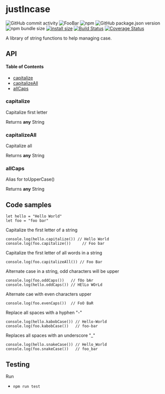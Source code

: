 # justIncase


![GitHub commit activity](https://img.shields.io/github/commit-activity/y/soggybag/justincase)
![FooBar](https://img.shields.io/badge/Foo-Bar-%23f0f)
![npm](https://img.shields.io/npm/v/@soggybag/justincase)
![GitHub package.json version](https://img.shields.io/github/package-json/v/soggybag/justincase.svg)
![npm bundle size](https://img.shields.io/bundlephobia/min/@soggybag/justincase.svg)
[![install size](https://packagephobia.now.sh/badge?p=@soggybag/justincase)](https://packagephobia.now.sh/result?p=@soggybag/justincase)
[![Build Status](https://travis-ci.org/soggybag/justincase.svg?branch=master)](https://travis-ci.org/soggybag/justincase)
[![Coverage Status](https://coveralls.io/repos/github/soggybag/justincase/badge.svg?branch=master)](https://coveralls.io/github/soggybag/justincase?branch=master)

A library of string functions to help managing case.

## API

<!-- Generated by documentation.js. Update this documentation by updating the source code. -->

#### Table of Contents

-   [capitalize](#capitalize)
-   [capitalizeAll](#capitalizeall)
-   [allCaps](#allcaps)

### capitalize

Capitalize first letter

Returns **any** String

### capitalizeAll

Capitalize all

Returns **any** String

### allCaps

Alias for toUpperCase()

Returns **any** String

## Code samples

    let hello = "Hello World"
    let foo = "foo bar"

Capitalize the first letter of a string

    console.log(hello.capitalize()) // Hello World
    console.log(foo.capitalize())	  // Foo bar

Capitalize the first letter of all words in a string

    console.log(foo.capitalizeAll()) // Foo Bar

Alternate case in a string, odd characters will be upper

    console.log(foo.oddCaps())   // fOo bAr
    console.log(hello.oddCaps()) // HElLo WOrLd

Alternate cae with even characters upper

    console.log(foo.evenCaps())  // FoO BaR

Replace all spaces with a hyphen "-"

    console.log(hello.kabobCase()) // Hello-World
    console.log(foo.kabobCase())   // foo-bar

Replaces all spaces with an underscore "\_"

    console.log(hello.snakeCase()) // Hello_World
    console.log(foo.snakeCase())   // foo_bar

## Testing 

Run 

- `npm run test`
